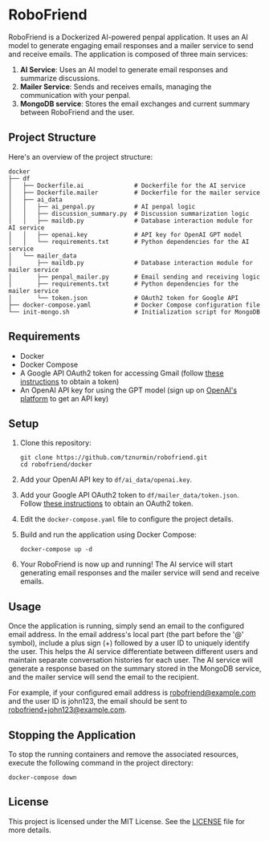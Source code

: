 # RoboFriend

RoboFriend is a Dockerized AI-powered penpal application. It uses an AI model to generate engaging email responses and a mailer service to send and receive emails. The application is composed of three main services:

1. **AI Service**: Uses an AI model to generate email responses and summarize discussions.
2. **Mailer Service**: Sends and receives emails, managing the communication with your penpal.
3. **MongoDB service**: Stores the email exchanges and current summary between RoboFriend and the user.

## Project Structure

Here's an overview of the project structure:

```
docker
├── df
│   ├── Dockerfile.ai              # Dockerfile for the AI service
│   ├── Dockerfile.mailer          # Dockerfile for the mailer service
│   ├── ai_data
│   │   ├── ai_penpal.py           # AI penpal logic
│   │   ├── discussion_summary.py  # Discussion summarization logic
│   │   ├── maildb.py              # Database interaction module for AI service
│   │   ├── openai.key             # API key for OpenAI GPT model
│   │   └── requirements.txt       # Python dependencies for the AI service
│   └── mailer_data
│       ├── maildb.py              # Database interaction module for mailer service
│       ├── penpal_mailer.py       # Email sending and receiving logic
│       ├── requirements.txt       # Python dependencies for the mailer service
│       └── token.json             # OAuth2 token for Google API
├── docker-compose.yaml            # Docker Compose configuration file
└── init-mongo.sh                  # Initialization script for MongoDB
```

## Requirements

- Docker
- Docker Compose
- A Google API OAuth2 token for accessing Gmail (follow [these instructions](https://developers.google.com/identity/protocols/oauth2) to obtain a token)
- An OpenAI API key for using the GPT model (sign up on [OpenAI's platform](https://beta.openai.com/signup) to get an API key)

## Setup

1. Clone this repository:

   ```
   git clone https://github.com/tznurmin/robofriend.git
   cd robofriend/docker
   ```

2. Add your OpenAI API key to `df/ai_data/openai.key`.

3. Add your Google API OAuth2 token to `df/mailer_data/token.json`. Follow [these instructions](https://developers.google.com/identity/protocols/oauth2) to obtain an OAuth2 token.

4. Edit the `docker-compose.yaml` file to configure the project details.

5. Build and run the application using Docker Compose:

   ```
   docker-compose up -d
   ```

6. Your RoboFriend is now up and running! The AI service will start generating email responses and the mailer service will send and receive emails.

## Usage

Once the application is running, simply send an email to the configured email address. In the email address's local part (the part before the '@' symbol), include a plus sign (+) followed by a user ID to uniquely identify the user. This helps the AI service differentiate between different users and maintain separate conversation histories for each user. The AI service will generate a response based on the summary stored in the MongoDB service, and the mailer service will send the email to the recipient.

For example, if your configured email address is robofriend@example.com and the user ID is john123, the email should be sent to robofriend+john123@example.com.

## Stopping the Application

To stop the running containers and remove the associated resources, execute the following command in the project directory:

```
docker-compose down
```

## License

This project is licensed under the MIT License. See the [LICENSE](LICENSE) file for more details.
